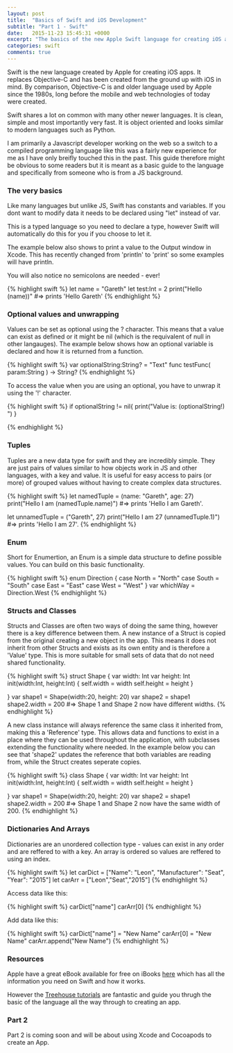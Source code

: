 ```yaml
---
layout: post
title:  "Basics of Swift and iOS Development"
subtitle: "Part 1 - Swift"
date:   2015-11-23 15:45:31 +0000
excerpt: "The basics of the new Apple Swift language for creating iOS apps. Various features of the language explained from the perspective of a JS developer"
categories: swift
comments: true
---
```

Swift is the new language created by Apple for creating iOS apps. It replaces Objective-C and has been created from the ground up with iOS in mind. By comparison, Objective-C is and older language used by Apple since the 1980s, long before the mobile and web technologies of today were created. 

Swift shares a lot on common with many other newer languages. It is clean, simple and most importantly very fast. It is object oriented and looks similar to modern languages such as Python.

I am primarily a Javascript developer working on the web so a switch to a compiled programming language like this was a fairly new experience for me as I have only breifly touched this in the past. This guide therefore might be obvious to some readers but it is meant as a basic guide to the language and specifically from someone who is from a JS background.

<h3>The very basics</h3>

Like many languages but unlike JS, Swift has constants and variables. If you dont want to modify data it needs to be declared using "let" instead of var.

This is a typed language so you need to declare a type, however Swift will automatically do this for you if you choose to let it.

The example below also shows to print a value to the Output window in Xcode. This has recently changed from 'println' to 'print' so some examples will have println.

You will also notice no semicolons are needed - ever!

{% highlight swift %}
let name = "Gareth"
let test:Int = 2
print("Hello \(name))"
#=> prints 'Hello Gareth'
{% endhighlight %}

<h3>Optional values and unwrapping</h3>

Values can be set as optional using the ? character. This means that a value can exist as defined or it might be nil (which is the requivalent of null in other langauges). The example below shows how an optional variable is declared and how it is returned from a function. 

{% highlight swift %}
var optionalString:String? = "Text"
func testFunc( param:String ) -> String?
{% endhighlight %}

To access the value when you are using an optional, you have to unwrap it using the '!' character.

{% highlight swift %}
if optionalString != nil{
    print("Value is: \(optionalString!) ")
}

{% endhighlight %}

<h3>Tuples</h3>

Tuples are a new data type for swift and they are incredibly simple. They are just pairs of values similar to how objects work in JS and other languages, with a key and value. It is useful for easy access to pairs (or more) of grouped values without having to create complex data structures.

{% highlight swift %}
let namedTuple = (name: "Gareth", age: 27)
print("Hello I am \(namedTuple.name)")
#=> prints 'Hello I am Gareth'.

let unnamedTuple = ("Gareth", 27)
print("Hello I am 27 \(unnamedTuple.1)")
#=> prints 'Hello I am 27'.
{% endhighlight %}

<h3>Enum</h3>

Short for Enumertion, an Enum is a simple data structure to define possible values. You can build on this basic functionality.

{% highlight swift %}
enum Direction {
    case North = "North"
    case South = "South"
    case East = "East"
    case West = "West"
}
var whichWay = Direction.West
{% endhighlight %}
<h3>Structs and Classes</h3>

Structs and Classes are often two ways of doing the same thing, however there is a key difference between them. A new instance of a Struct is copied from the original creating a new object in the app. This means it does not inherit from other Structs and exists as its own entity and is therefore a 'Value' type. This is more suitable for small sets of data that do not need shared functionality.

{% highlight swift %}
struct Shape
{
    var width: Int
    var height: Int
    init(width:Int, height:Int) {
        self.width = width
        self.height = height
    }  

}
var shape1 = Shape(width:20, height: 20)
var shape2 = shape1
shape2.width = 200
#=> Shape 1 and Shape 2 now have different widths.
{% endhighlight %}

A new class instance will always reference the same class it inherited from, making this a 'Reference' type. This allows data and functions to exist in a place where they can be used throughout the application, with subclasses extending the functionality where needed. In the example below you can see that 'shape2' updates the reference that both variables are reading from, while the Struct creates seperate copies. 

{% highlight swift %}
class Shape
{
    var width: Int
    var height: Int
    init(width:Int, height:Int) {
        self.width = width
        self.height = height
    }  

}
var shape1 = Shape(width:20, height: 20)
var shape2 = shape1
shape2.width = 200
#=> Shape 1 and Shape 2 now have the same width of 200.
{% endhighlight %}

<h3>Dictionaries And Arrays</h3>

Dictionaries are an unordered collection type - values can exist in any order and are reffered to with a key. An array is ordered so values are reffered to using an index.

{% highlight swift %}
let carDict = ["Name": "Leon", "Manufacturer": "Seat", "Year": "2015"]
let carArr = ["Leon","Seat","2015"]
{% endhighlight %}

Access data like this:

{% highlight swift %}
carDict["name"]
carArr[0]
{% endhighlight %}

Add data like this:

{% highlight swift %}
carDict["name"] = "New Name"
carArr[0] = "New Name"
carArr.append("New Name")
{% endhighlight %}

<h3>Resources</h3>

Apple have a great eBook available for free on iBooks [here][swift-book] which has all the information you need on Swift and how it works.

However the [Treehouse tutorials][treehouse] are fantastic and guide you thrugh the basic of the language all the way through to creating an app.

<h3>Part 2</h3>

Part 2 is coming soon and will be about using Xcode and Cocoapods to create an App.

[swift-book]: https://itunes.apple.com/gb/book/swift-programming-language/id881256329?mt=11
[treehouse]: https://teamtreehouse.com/